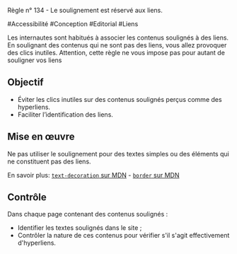 
Règle n° 134  - Le soulignement est réservé aux liens.

#Accessibilité #Conception #Editorial #Liens

Les internautes sont habitués à associer les contenus soulignés à des liens. En soulignant des contenus qui ne sont pas des liens, vous allez provoquer des clics inutiles. Attention, cette règle ne vous impose pas pour autant de souligner vos liens

Objectif
--------

*   Éviter les clics inutiles sur des contenus soulignés perçus comme des hyperliens.
*   Faciliter l’identification des liens.

Mise en œuvre
-------------

Ne pas utiliser le soulignement pour des textes simples ou des éléments qui ne constituent pas des liens.

En savoir plus: [`text-decoration` sur MDN](https://developer.mozilla.org/fr/docs/Web/CSS/text-decoration) - [`border` sur MDN](https://developer.mozilla.org/fr/docs/Web/CSS/border)

Contrôle
--------

Dans chaque page contenant des contenus soulignés :

*   Identifier les textes soulignés dans le site ;
*   Contrôler la nature de ces contenus pour vérifier s'il s'agit effectivement d'hyperliens.
